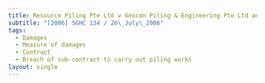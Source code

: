 ```yaml
---
title: Resource Piling Pte Ltd v Geocon Piling & Engineering Pte Ltd and Another
subtitle: "[2006] SGHC 134 / 26\_July\_2006"
tags:
  - Damages
  - Measure of damages
  - Contract
  - Breach of sub-contract to carry out piling works
layout: single
---
```


